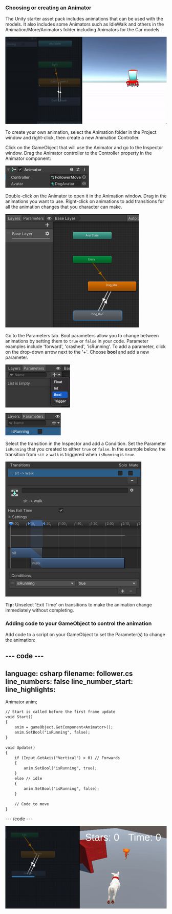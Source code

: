 ### Choosing or creating an Animator
The Unity starter asset pack includes animations that can be used with the models. It also includes some Animators such as IdleWalk and others in the Animation/More/Animators folder including Animators for the Car models. 

![Car model animator and Game view showing a red car moving with animation.](images/car-anim.gif)

To create your own animation, select the Animation folder in the Project window and right-click, then create a new Animation Controller. 

Click on the GameObject that will use the Animator and go to the Inspector window. Drag the Animator controller to the Controller property in the Animator component:

![The Animator component with 'FollowMove' in the Controller property.](images/animator-follow.png)

Double-click on the Animator to open it in the Animation window. Drag in the animations you want to use. Right-click on animations to add transitions for all the animation changes that you character can make. 

![The animator window with new 'Dog_Run' grey box and arrows going between the idle and run boxes in both directions.](images/idle-run-animator.png)

Go to the Parameters tab.  Bool parameters allow you to change between animations by setting them to `true` or `false` in your code. Parameter examples include 'forward', 'crashed', 'isRunning'. To add a parameter, click on the drop-down arrow next to the '+'. Choose **bool** and add a new parameter.

![The Animator window with Parameters tab selected in the top left. The '+' button is extended with the option 'bool' selected.](images/animator-parameters.png)

![The Animator window with Parameters tab selected. A new parameter called 'isRunning' appears in the list.](images/isRunning-param.png)

Select the transition in the Inspector and add a Condition. Set the Parameter `isRunning` that you created to either `true` or `false`. In the example below, the transition from `sit` > `walk` is triggered when `isRunning` is `true`.

![Transition in the Inspector window showing the Condition 'isRunning' is set to true.](images/transition.png)

**Tip:** Unselect 'Exit Time' on transitions to make the animation change immediately without completing. 

### Adding code to your GameObject to control the animation

Add code to a script on your GameObject to set the Parameter(s) to change the animation:

--- code ---
---
language: csharp
filename: follower.cs
line_numbers: false
line_number_start: 
line_highlights: 
---

Animator anim;

    // Start is called before the first frame update
    void Start()
    {
        anim = gameObject.GetComponent<Animator>();
        anim.SetBool("isRunning", false);
    }

    void Update()
    {
        if (Input.GetAxis("Vertical") > 0) // Forwards
        {
            anim.SetBool("isRunning", true);
        }
        else // idle
        {
            anim.SetBool("isRunning", false);
        }

        // Code to move
    }

--- /code ---

![Car model animator and Game view showing a dog moving with animation.](images/dog-anim-test.gif)
